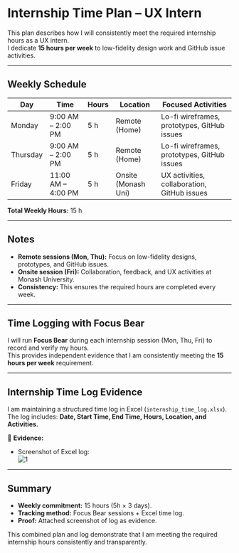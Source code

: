 # Internship Time Plan – UX Intern

This plan describes how I will consistently meet the required internship hours as a UX intern.  
I dedicate **15 hours per week** to low-fidelity design work and GitHub issue activities.

---

## Weekly Schedule

| Day        | Time               | Hours | Location             | Focused Activities                         |
|------------|--------------------|-------|----------------------|--------------------------------------------|
| Monday     | 9:00 AM – 2:00 PM  | 5 h   | Remote (Home)        | Lo-fi wireframes, prototypes, GitHub issues |
| Thursday   | 9:00 AM – 2:00 PM  | 5 h   | Remote (Home)        | Lo-fi wireframes, prototypes, GitHub issues |
| Friday     | 11:00 AM – 4:00 PM | 5 h   | Onsite (Monash Uni)  | UX activities, collaboration, GitHub issues |

**Total Weekly Hours:** 15 h  

---

## Notes
- **Remote sessions (Mon, Thu):** Focus on low-fidelity designs, prototypes, and GitHub issues.  
- **Onsite session (Fri):** Collaboration, feedback, and UX activities at Monash University.  
- **Consistency:** This ensures the required hours are completed every week.  

---

## Time Logging with Focus Bear
I will run **Focus Bear** during each internship session (Mon, Thu, Fri) to record and verify my hours.  
This provides independent evidence that I am consistently meeting the **15 hours per week** requirement.

---

## Internship Time Log Evidence

I am maintaining a structured time log in Excel (`internship_time_log.xlsx`).  
The log includes: **Date, Start Time, End Time, Hours, Location, and Activities.**

📎 **Evidence:**  
- Screenshot of Excel log:  
![1](https://github.com/user-attachments/assets/0a03cb95-16a1-4997-b6d4-6f5eefe27bf5)


---

## Summary
- **Weekly commitment:** 15 hours (5h × 3 days).  
- **Tracking method:** Focus Bear sessions + Excel time log.  
- **Proof:** Attached screenshot of log as evidence.  

This combined plan and log demonstrate that I am meeting the required internship hours consistently and transparently.

